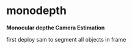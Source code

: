 # monodepth

**Monocular depthe Camera Estimation**

first deploy sam to segment all objects in frame 